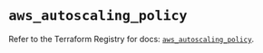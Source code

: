 # `aws_autoscaling_policy`

Refer to the Terraform Registry for docs: [`aws_autoscaling_policy`](https://registry.terraform.io/providers/hashicorp/aws/5.100.0/docs/resources/autoscaling_policy).
